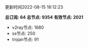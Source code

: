 更新时间2022-08-15 18:12:23

**总订阅: 64**
**总节点: 9354**
**有效节点: 2021**
- v2ray节点: 1680
- ss节点: 250
- trojan节点: 91
